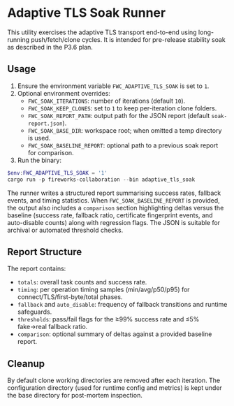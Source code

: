 # Adaptive TLS Soak Runner

This utility exercises the adaptive TLS transport end-to-end using long-running push/fetch/clone cycles. It is intended for pre-release stability soak as described in the P3.6 plan.

## Usage

1. Ensure the environment variable `FWC_ADAPTIVE_TLS_SOAK` is set to `1`.
2. Optional environment overrides:
   - `FWC_SOAK_ITERATIONS`: number of iterations (default `10`).
   - `FWC_SOAK_KEEP_CLONES`: set to `1` to keep per-iteration clone folders.
   - `FWC_SOAK_REPORT_PATH`: output path for the JSON report (default `soak-report.json`).
   - `FWC_SOAK_BASE_DIR`: workspace root; when omitted a temp directory is used.
   - `FWC_SOAK_BASELINE_REPORT`: optional path to a previous soak report for comparison.
3. Run the binary:

```powershell
$env:FWC_ADAPTIVE_TLS_SOAK = '1'
cargo run -p fireworks-collaboration --bin adaptive_tls_soak
```

The runner writes a structured report summarising success rates, fallback events, and timing statistics. When `FWC_SOAK_BASELINE_REPORT` is provided, the output also includes a `comparison` section highlighting deltas versus the baseline (success rate, fallback ratio, certificate fingerprint events, and auto-disable counts) along with regression flags. The JSON is suitable for archival or automated threshold checks.

## Report Structure

The report contains:
- `totals`: overall task counts and success rate.
- `timing`: per operation timing samples (min/avg/p50/p95) for connect/TLS/first-byte/total phases.
- `fallback` and `auto_disable`: frequency of fallback transitions and runtime safeguards.
- `thresholds`: pass/fail flags for the ≥99% success rate and ≤5% fake→real fallback ratio.
- `comparison`: optional summary of deltas against a provided baseline report.

## Cleanup

By default clone working directories are removed after each iteration. The configuration directory (used for runtime config and metrics) is kept under the base directory for post-mortem inspection.
